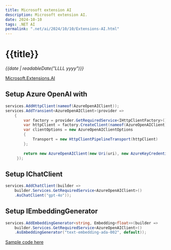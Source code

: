 ```yaml
---
title: Microsoft extension AI
description: Microsoft extension AI.
date: 2024-10-10
tags: .NET AI
permalink: ".net/ai/2024/10/10/Extensions-AI.html"
---
```


# {{title}}

*{{date | readableDate("LLLL yyyy")}}*

[Microsoft.Extensions.AI](https://devblogs.microsoft.com/dotnet/introducing-microsoft-extensions-ai-preview/)

## Setup Azure OpenAI with 
```csharp
services.AddHttpClient(nameof(AzureOpenAIClient));
services.AddTransient<AzureOpenAIClient>(provider =>
    {
        var factory = provider.GetRequiredService<IHttpClientFactory>();
        var httpClient = factory.CreateClient(nameof(AzureOpenAIClient));
        var clientOptions = new AzureOpenAIClientOptions
        {
            Transport = new HttpClientPipelineTransport(httpClient)
        };
                 
        return new AzureOpenAIClient(new Uri(uri), new AzureKeyCredential(key), clientOptions);
     });
```

## Setup IChatClient
```csharp
services.AddChatClient(builder =>
    builder.Services.GetRequiredService<AzureOpenAIClient>()
    .AsChatClient("gpt-4o"));
```

## Setup IEmbeddingGenerator
```csharp
services.AddEmbeddingGenerator<string, Embedding<float>>(builder =>
    builder.Services.GetRequiredService<AzureOpenAIClient>()
    .AsEmbeddingGenerator("text-embedding-ada-002", default));
```

[Sample code here](https://github.com/StormHub/stormhub/tree/main/resources/2024-10-10/ConsoleApp)



